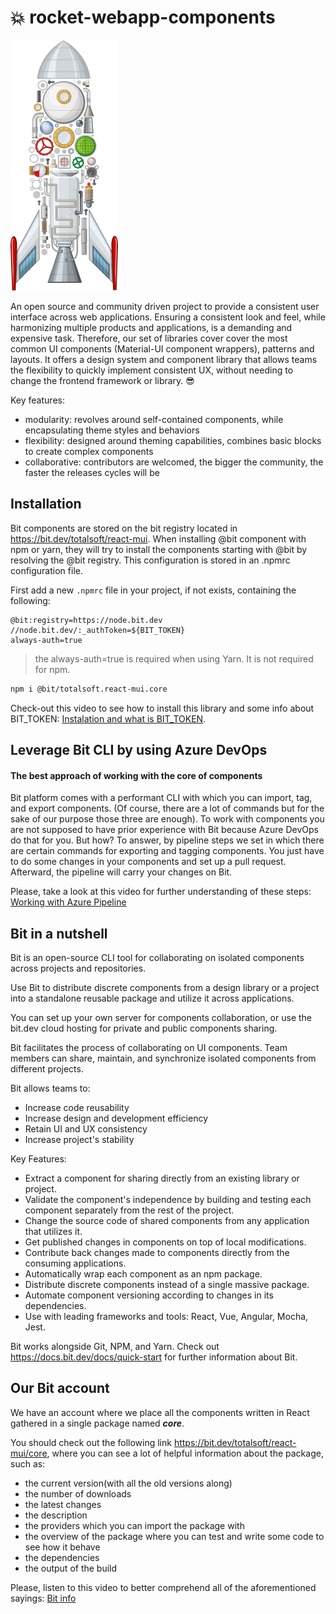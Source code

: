 # :boom: rocket-webapp-components

![Core](src/assets/img/rocket-components-logo-small.png)


An open source and community driven project to provide a consistent user interface across web applications. 
Ensuring a consistent look and feel, while harmonizing multiple products and applications, is a demanding and expensive task.
Therefore, our set of libraries cover cover the most common UI components (Material-UI component wrappers), patterns and layouts. 
It offers a design system and component library that allows teams the flexibility to quickly implement consistent UX, without needing to change the frontend framework or library. :sunglasses:

Key features:
- modularity: revolves around self-contained components, while encapsulating theme styles and behaviors
- flexibility: designed around theming capabilities, combines basic blocks to create complex components
- collaborative: contributors are welcomed, the bigger the community, the faster the releases cycles will be


## Installation
Bit components are stored on the bit registry located in https://bit.dev/totalsoft/react-mui.
When installing @bit component with npm or yarn, they will try to install the components starting with @bit by resolving the @bit registry. This configuration is stored in an .npmrc configuration file.

First add a new `.npmrc` file in your project, if not exists, containing the following:

```shell
@bit:registry=https://node.bit.dev
//node.bit.dev/:_authToken=${BIT_TOKEN}
always-auth=true
```

> the always-auth=true is required when using Yarn. It is not required
> for npm.
  
```bash  
npm i @bit/totalsoft.react-mui.core
```  

Check-out this video to see how to install this library and some info about BIT_TOKEN: [Instalation and what is BIT_TOKEN](https://1drv.ms/v/s!AjNJY058hJ8vgRNx60Iq0ZJh0CR3?e=ak6waj).


## Leverage Bit CLI by using Azure DevOps

#### The best approach of working with the core of components
Bit platform comes with a performant CLI with which you can import, tag, and export components. (Of course, there are a lot of commands but for the sake of our purpose those three are enough). To work with components you are not supposed to have prior experience with Bit because Azure DevOps do that for you. But how? To answer, by pipeline steps we set in which there are certain commands for exporting and tagging components. You just have to do some changes in your components and set up a pull request. Afterward, the pipeline will carry your changes on Bit.

Please, take a look at this video for further understanding of these steps: [Working with Azure Pipeline](https://1drv.ms/v/s!AjNJY058hJ8vgRSKSG8XfBMoXbU8?e=3VFY19)

  
 ##  Bit in a nutshell

Bit is an open-source CLI tool for collaborating on isolated components across projects and repositories.

Use Bit to distribute discrete components from a design library or a project into a standalone reusable package and utilize it across applications.

You can set up your own server for components collaboration, or use the bit.dev cloud hosting for private and public components sharing.

Bit facilitates the process of collaborating on UI components. Team members can share, maintain, and synchronize isolated components from different projects.

Bit allows teams to:

 - Increase code reusability
  - Increase design and development efficiency
   - Retain UI and UX consistency
   - Increase project's stability

  

Key Features:

- Extract a component for sharing directly from an existing library or project.
- Validate the component's independence by building and testing each component separately from the rest of the project.
- Change the source code of shared components from any application that utilizes it.
- Get published changes in components on top of local modifications.
- Contribute back changes made to components directly from the consuming applications.
- Automatically wrap each component as an npm package.
- Distribute discrete components instead of a single massive package.
- Automate component versioning according to changes in its dependencies.
- Use with leading frameworks and tools: React, Vue, Angular, Mocha, Jest.

Bit works alongside Git, NPM, and Yarn.
Check out https://docs.bit.dev/docs/quick-start for further information about Bit.

## Our Bit account

We have an account where we place all the components written in React gathered in a single package named _**core**_.

You should check out the following link https://bit.dev/totalsoft/react-mui/core, where you can see a lot of helpful information about the package, such as:

- the current version(with all the old versions along)
- the number of downloads
- the latest changes
- the description
- the providers which you can import the package with
- the overview of the package where you can test and write some code to see how it behave
- the dependencies
- the output of the build

Please, listen to this video to better comprehend all of the aforementioned sayings: [Bit info](https://1drv.ms/v/s!AjNJY058hJ8vgRKCFjagQvoBKuXO?e=AWkXMv)

